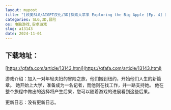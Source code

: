 ```yaml
---
layout: mypost
title: "[欧美SLG/AIGPT汉化/3D]探索大苹果 Exploring the Big Apple [Ep. 4] [PC+安卓/1G]"
categories: SLG,3D,冒险
os: 电脑游戏,安卓游戏
slug: a13143
date: 2024-11-01
---
```


## 下载地址：

[https://qfafa.com/article/13143.html](https://qfafa.com/article/13143.html)

游戏介绍：加入一对年轻夫妇的冒险之旅，他们搬到纽约，开始他们人生的新篇章。
她开始上大学，准备成为一名记者，而他则在找工作，并一路支持她。
他在整个旅程中做出的选择将产生后果，您可以随着游戏的进展看到这些后果。

更新日志：没有更新日志。
